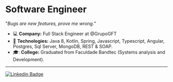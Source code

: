 # **Software Engineer**

"_Bugs are new features, prove me wrong._"




- :computer: **Company:** Full Stack Engineer at @GrupoGFT
- :space_invader: **Technologies:** Java 8, Kotlin, Spring, Javascript, Typescript, Angular, Postgres, Sql Server, MongoDB, REST & SOAP.
- :mortar_board:: **College:** Graduated from Faculdade Bandtec (Systems analysis and Development).

---


[![Linkedin Badge](https://img.shields.io/badge/-LinkedIn-blue?style=flat-square&logo=Linkedin&logoColor=white&link=https://www.linkedin.com/in/gabriel-leme-71325b150/)](https://www.linkedin.com/in/gabriel-leme-71325b150/)


